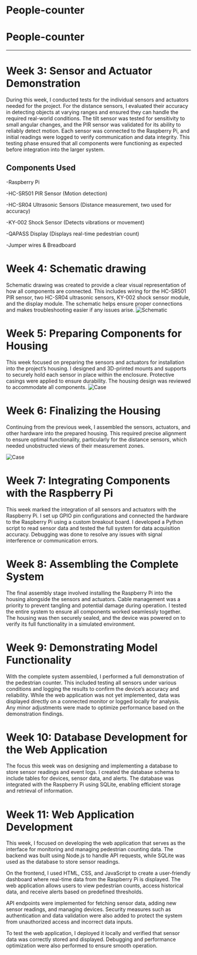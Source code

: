 # People-counter
# People-counter
---
# Week 3: Sensor and Actuator Demonstration
During this week, I conducted tests for the individual sensors and actuators needed for the project. For the distance sensors, I evaluated their accuracy in detecting objects at varying ranges and ensured they can handle the required real-world conditions. The tilt sensor was tested for sensitivity to small angular changes, and the PIR sensor was validated for its ability to reliably detect motion. Each sensor was connected to the Raspberry Pi, and initial readings were logged to verify communication and data integrity. This testing phase ensured that all components were functioning as expected before integration into the larger system.

## Components Used

-Raspberry Pi

-HC-SR501 PIR Sensor (Motion detection)

-HC-SR04 Ultrasonic Sensors (Distance measurement, two used for accuracy)

-KY-002 Shock Sensor (Detects vibrations or movement)

-QAPASS Display (Displays real-time pedestrian count)

-Jumper wires & Breadboard

# Week 4: Schematic drawing
Schematic drawing was created to provide a clear visual representation of how all components are connected. This includes wiring for the HC-SR501 PIR sensor, two HC-SR04 ultrasonic sensors, KY-002 shock sensor module, and the display module. The schematic helps ensure proper connections and makes troubleshooting easier if any issues arise.
![Schematic](Software/shemaPC.png)

# Week 5: Preparing Components for Housing
This week focused on preparing the sensors and actuators for installation into the project’s housing. I designed and 3D-printed mounts and supports to securely hold each sensor in place within the enclosure. Protective casings were applied to ensure durability. The housing design was reviewed to accommodate all components.
![Case](Hardware/3D-design/Images/Case-collage.png)

# Week 6: Finalizing the Housing
Continuing from the previous week, I assembled the sensors, actuators, and other hardware into the prepared housing. This required precise alignment to ensure optimal functionality, particularly for the distance sensors, which needed unobstructed views of their measurement zones.

![Case](Hardware/3D-design/Images/Case-lid-collage.png)

# Week 7: Integrating Components with the Raspberry Pi
This week marked the integration of all sensors and actuators with the Raspberry Pi. I set up GPIO pin configurations and connected the hardware to the Raspberry Pi using a custom breakout board. I developed a Python script to read sensor data and tested the full system for data acquisition accuracy. Debugging was done to resolve any issues with signal interference or communication errors.

# Week 8: Assembling the Complete System
The final assembly stage involved installing the Raspberry Pi into the housing alongside the sensors and actuators. Cable management was a priority to prevent tangling and potential damage during operation. I tested the entire system to ensure all components worked seamlessly together. The housing was then securely sealed, and the device was powered on to verify its full functionality in a simulated environment.

# Week 9: Demonstrating Model Functionality
With the complete system assembled, I performed a full demonstration of the pedestrian counter. This included testing all sensors under various conditions and logging the results to confirm the device’s accuracy and reliability. While the web application was not yet implemented, data was displayed directly on a connected monitor or logged locally for analysis. Any minor adjustments were made to optimize performance based on the demonstration findings.

# Week 10: Database Development for the Web Application
The focus this week was on designing and implementing a database to store sensor readings and event logs. I created the database schema to include tables for devices, sensor data, and alerts. The database was integrated with the Raspberry Pi using SQLite, enabling efficient storage and retrieval of information.

# Week 11: Web Application Development
This week, I focused on developing the web application that serves as the interface for monitoring and managing pedestrian counting data. The backend was built using Node.js to handle API requests, while SQLite was used as the database to store sensor readings.

On the frontend, I used HTML, CSS, and JavaScript to create a user-friendly dashboard where real-time data from the Raspberry Pi is displayed. The web application allows users to view pedestrian counts, access historical data, and receive alerts based on predefined thresholds.

API endpoints were implemented for fetching sensor data, adding new sensor readings, and managing devices. Security measures such as authentication and data validation were also added to protect the system from unauthorized access and incorrect data inputs.

To test the web application, I deployed it locally and verified that sensor data was correctly stored and displayed. Debugging and performance optimization were also performed to ensure smooth operation.
